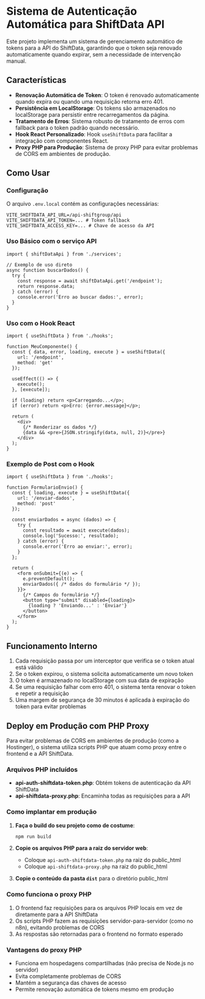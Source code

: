 # Sistema de Autenticação Automática para ShiftData API

Este projeto implementa um sistema de gerenciamento automático de tokens para a API do ShiftData, garantindo que o token seja renovado automaticamente quando expirar, sem a necessidade de intervenção manual.

## Características

- **Renovação Automática de Token**: O token é renovado automaticamente quando expira ou quando uma requisição retorna erro 401.
- **Persistência em LocalStorage**: Os tokens são armazenados no localStorage para persistir entre recarregamentos da página.
- **Tratamento de Erros**: Sistema robusto de tratamento de erros com fallback para o token padrão quando necessário.
- **Hook React Personalizado**: Hook `useShiftData` para facilitar a integração com componentes React.
- **Proxy PHP para Produção**: Sistema de proxy PHP para evitar problemas de CORS em ambientes de produção.

## Como Usar

### Configuração

O arquivo `.env.local` contém as configurações necessárias:

```
VITE_SHIFTDATA_API_URL=/api-shiftgroup/api
VITE_SHIFTDATA_API_TOKEN=... # Token fallback
VITE_SHIFTDATA_ACCESS_KEY=... # Chave de acesso da API
```

### Uso Básico com o serviço API

```tsx
import { shiftDataApi } from './services';

// Exemplo de uso direto
async function buscarDados() {
  try {
    const response = await shiftDataApi.get('/endpoint');
    return response.data;
  } catch (error) {
    console.error('Erro ao buscar dados:', error);
  }
}
```

### Uso com o Hook React

```tsx
import { useShiftData } from './hooks';

function MeuComponente() {
  const { data, error, loading, execute } = useShiftData({
    url: '/endpoint',
    method: 'get'
  });

  useEffect(() => {
    execute();
  }, [execute]);

  if (loading) return <p>Carregando...</p>;
  if (error) return <p>Erro: {error.message}</p>;

  return (
    <div>
      {/* Renderizar os dados */}
      {data && <pre>{JSON.stringify(data, null, 2)}</pre>}
    </div>
  );
}
```

### Exemplo de Post com o Hook

```tsx
import { useShiftData } from './hooks';

function FormularioEnvio() {
  const { loading, execute } = useShiftData({
    url: '/enviar-dados',
    method: 'post'
  });

  const enviarDados = async (dados) => {
    try {
      const resultado = await execute(dados);
      console.log('Sucesso:', resultado);
    } catch (error) {
      console.error('Erro ao enviar:', error);
    }
  };

  return (
    <form onSubmit={(e) => {
      e.preventDefault();
      enviarDados({ /* dados do formulário */ });
    }}>
      {/* Campos do formulário */}
      <button type="submit" disabled={loading}>
        {loading ? 'Enviando...' : 'Enviar'}
      </button>
    </form>
  );
}
```

## Funcionamento Interno

1. Cada requisição passa por um interceptor que verifica se o token atual está válido
2. Se o token expirou, o sistema solicita automaticamente um novo token
3. O token é armazenado no localStorage com sua data de expiração
4. Se uma requisição falhar com erro 401, o sistema tenta renovar o token e repetir a requisição
5. Uma margem de segurança de 30 minutos é aplicada à expiração do token para evitar problemas 

## Deploy em Produção com PHP Proxy

Para evitar problemas de CORS em ambientes de produção (como a Hostinger), o sistema utiliza scripts PHP que atuam como proxy entre o frontend e a API ShiftData.

### Arquivos PHP incluídos

- **api-auth-shiftdata-token.php**: Obtém tokens de autenticação da API ShiftData
- **api-shiftdata-proxy.php**: Encaminha todas as requisições para a API

### Como implantar em produção

1. **Faça o build do seu projeto como de costume**:
   ```bash
   npm run build
   ```

2. **Copie os arquivos PHP para a raiz do servidor web**:
   - Coloque `api-auth-shiftdata-token.php` na raiz do public_html
   - Coloque `api-shiftdata-proxy.php` na raiz do public_html

3. **Copie o conteúdo da pasta `dist`** para o diretório public_html

### Como funciona o proxy PHP

1. O frontend faz requisições para os arquivos PHP locais em vez de diretamente para a API ShiftData
2. Os scripts PHP fazem as requisições servidor-para-servidor (como no n8n), evitando problemas de CORS
3. As respostas são retornadas para o frontend no formato esperado

### Vantagens do proxy PHP

- Funciona em hospedagens compartilhadas (não precisa de Node.js no servidor)
- Evita completamente problemas de CORS
- Mantém a segurança das chaves de acesso
- Permite renovação automática de tokens mesmo em produção 